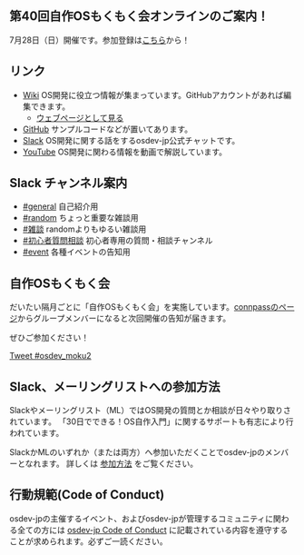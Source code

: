 ## 第40回自作OSもくもく会オンラインのご案内！
7月28日（日）開催です。参加登録は[こちら](https://osdev-jp.connpass.com/event/324249/)から！

## リンク
- [Wiki](https://github.com/osdev-jp/osdev-jp.github.io/wiki) OS開発に役立つ情報が集まっています。GitHubアカウントがあれば編集できます。
	- [ウェブページとして見る](https://osdev.jp/wiki/Home.html)
- [GitHub](https://github.com/osdev-jp) サンプルコードなどが置いてあります。
- [Slack](https://osdev-jp.slack.com/) OS開発に関する話をするosdev-jp公式チャットです。
- [YouTube](https://www.youtube.com/channel/UCZi_C-xvC5qNcALfD_5JKIg) OS開発に関わる情報を動画で解説しています。

## Slack チャンネル案内
- [#general](https://osdev-jp.slack.com/messages/C0XA3GB7F/)
自己紹介用
- [#random](https://osdev-jp.slack.com/messages/C0XA87EM7/)
ちょっと重要な雑談用
- [#雑談](https://osdev-jp.slack.com/archives/CTC0F40TV)
randomよりもゆるい雑談用
- [#初心者質問相談](https://osdev-jp.slack.com/messages/CGEGWHRGQ/)
初心者専用の質問・相談チャンネル
- [#event](https://osdev-jp.slack.com/messages/C626TTWMP/)
各種イベントの告知用

## 自作OSもくもく会
だいたい隔月ごとに「自作OSもくもく会」を実施しています。[connpassのページ](https://osdev-jp.connpass.com/)からグループメンバーになると次回開催の告知が届きます。

ぜひご参加ください！

<a href="https://twitter.com/intent/tweet?button_hashtag=osdev_moku2&ref_src=twsrc%5Etfw" class="twitter-hashtag-button" data-show-count="false">Tweet #osdev_moku2</a><script async src="https://platform.twitter.com/widgets.js" charset="utf-8"></script>

## Slack、メーリングリストへの参加方法
Slackやメーリングリスト（ML）ではOS開発の質問とか相談が日々やり取りされています。
「30日でできる！OS自作入門」に関するサポートも有志により行われています。

SlackかMLのいずれか（または両方）へ参加いただくことでosdev-jpのメンバーとなれます。
詳しくは [参加方法](joinus.md) をご覧ください。

## 行動規範(Code of Conduct)

osdev-jpの主催するイベント、およびosdev-jpが管理するコミュニティに関わる全ての方には [osdev-jp Code of Conduct](code-of-conduct.md) に記載されている内容を遵守することが求められます。必ずご一読ください。

